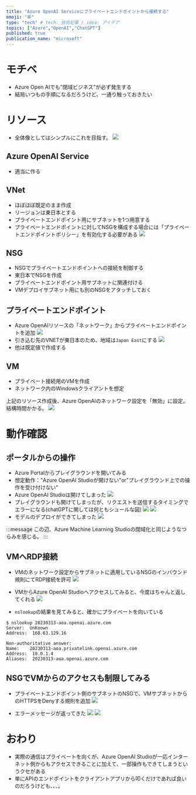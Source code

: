 ```yaml
---
title: "Azure OpenAI Serviceにプライベートエンドポイントから接続する"
emoji: "🕸️"
type: "tech" # tech: 技術記事 / idea: アイデア
topics: ["Azure","OpenAI","ChatGPT"]
published: true
publication_name: "microsoft"
---
```


# モチベ
- Azure Open AIでも"閉域ビジネス"が必ず発生する
- 結局いつもの手順になるだろうけど、一通り触っておきたい

# リソース
- 全体像としてはシンプルにこれを目指す。
![](/images/20230428-aoai-pe/aoai-archi.png)

## Azure OpenAI Service
- 適当に作る

## VNet
- ほぼほぼ既定のまま作成
- リージョンは東日本とする
- プライベートエンドポイント用にサブネットを1つ用意する
- プライベートエンドポイントに対してNSGを構成する場合には「プライベートエンドポイントポリシー」を有効化する必要がある
![](/images/20230428-aoai-pe/03.png)

## NSG
- NSGでプライベートエンドポイントへの接続を制御する
- 東日本でNSGを作成
- プライベートエンドポイント用サブネットに関連付ける
- VMデプロイサブネット用にも別のNSGをアタッチしておく

## プライベートエンドポイント
- Azure OpenAIリソースの「ネットワーク」からプライベートエンドポイントを追加
![](/images/20230428-aoai-pe/01.png)
- 引き込む先のVNETが東日本のため、地域は`Japan East`にする
![](/images/20230428-aoai-pe/02.png)
- 他は既定値で作成する

## VM
- プライベート接続用のVMを作成
- ネットワーク内のWindowsクライアントを想定

上記のリソース作成後、Azure OpenAIのネットワーク設定を「無効」に設定。結構時間かかる。
![](/images/20230428-aoai-pe/04.png)

# 動作確認
## ポータルからの操作
- Azure Portalからプレイグラウンドを開いてみる
- 想定動作："Azure OpenAI Studioが開けない"or"プレイグラウンド上での操作を受け付けない"
- Azure OpenAI Studioは開けてしまった
![](/images/20230428-aoai-pe/06.png)
- プレイグラウンドも開けてしまったが、リクエストを送信するタイミングでエラーになる(chatGPTに関しては何ともシュールな図)
![](/images/20230428-aoai-pe/07.png)
![](/images/20230428-aoai-pe/08.png)
- モデルのデプロイができてしまった
![](/images/20230428-aoai-pe/09.png)

:::message
この辺、Azure Machine Learning Studioの閉域化と同じようなつらみを感じる。
:::

## VMへRDP接続
- VMのネットワーク設定からサブネットに適用しているNSGのインバウンド規則にてRDP接続を許可
![](/images/20230428-aoai-pe/05.png)

- VMからAzure OpenAI Studioへアクセスしてみると、今度はちゃんと返してくれる
![](/images/20230428-aoai-pe/10.png)

- `nslookup`の結果を見てみると、確かにプライベートを向いている 
```
$ nslookup 20230313-aoa.openai.azure.com
Server:  UnKnown
Address:  168.63.129.16

Non-authoritative answer:
Name:    20230313-aoa.privatelink.openai.azure.com
Address:  10.0.1.4
Aliases:  20230313-aoa.openai.azure.com
```

## NSGでVMからのアクセスも制限してみる
- プライベートエンドポイント側のサブネットのNSGで、VMサブネットからのHTTPSをDenyする規則を追加
![](/images/20230428-aoai-pe/11.png)

- エラーメッセージが返ってきた
![](/images/20230428-aoai-pe/12.png)
![](/images/20230428-aoai-pe/13.png)


# おわり
- 実際の通信はプライベートを向くが、Azure OpenAI Studioが一応インターネット側からもアクセスできることに加えて、一部操作もできてしまうというクセがある
- 単にAPIのエンドポイントをクライアントアプリから叩くだけであれば良いのだろうけども、、、。

